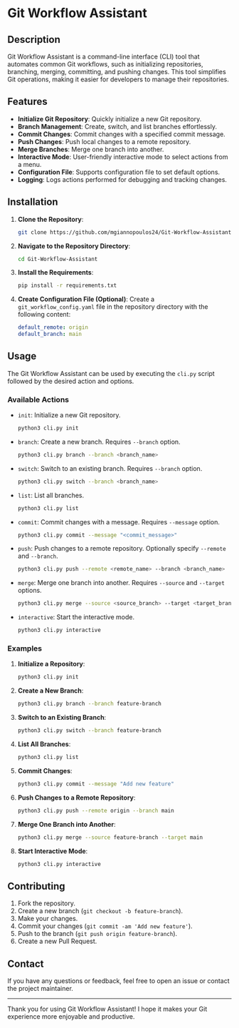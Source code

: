 # Git Workflow Assistant

## Description
Git Workflow Assistant is a command-line interface (CLI) tool that automates common Git workflows, such as initializing repositories, branching, merging, committing, and pushing changes. This tool simplifies Git operations, making it easier for developers to manage their repositories.

## Features
- **Initialize Git Repository**: Quickly initialize a new Git repository.
- **Branch Management**: Create, switch, and list branches effortlessly.
- **Commit Changes**: Commit changes with a specified commit message.
- **Push Changes**: Push local changes to a remote repository.
- **Merge Branches**: Merge one branch into another.
- **Interactive Mode**: User-friendly interactive mode to select actions from a menu.
- **Configuration File**: Supports configuration file to set default options.
- **Logging**: Logs actions performed for debugging and tracking changes.

## Installation

1. **Clone the Repository**:
    ```sh
    git clone https://github.com/mgiannopoulos24/Git-Workflow-Assistant.git
    ```

2. **Navigate to the Repository Directory**:
    ```sh
    cd Git-Workflow-Assistant
    ```

3. **Install the Requirements**:
    ```sh
    pip install -r requirements.txt
    ```

4. **Create Configuration File (Optional)**:
    Create a `git_workflow_config.yaml` file in the repository directory with the following content:
    ```yaml
    default_remote: origin
    default_branch: main
    ```

## Usage

The Git Workflow Assistant can be used by executing the `cli.py` script followed by the desired action and options.

### Available Actions

- `init`: Initialize a new Git repository.
    ```sh
    python3 cli.py init
    ```

- `branch`: Create a new branch. Requires `--branch` option.
    ```sh
    python3 cli.py branch --branch <branch_name>
    ```

- `switch`: Switch to an existing branch. Requires `--branch` option.
    ```sh
    python3 cli.py switch --branch <branch_name>
    ```

- `list`: List all branches.
    ```sh
    python3 cli.py list
    ```

- `commit`: Commit changes with a message. Requires `--message` option.
    ```sh
    python3 cli.py commit --message "<commit_message>"
    ```

- `push`: Push changes to a remote repository. Optionally specify `--remote` and `--branch`.
    ```sh
    python3 cli.py push --remote <remote_name> --branch <branch_name>
    ```

- `merge`: Merge one branch into another. Requires `--source` and `--target` options.
    ```sh
    python3 cli.py merge --source <source_branch> --target <target_branch>
    ```

- `interactive`: Start the interactive mode.
    ```sh
    python3 cli.py interactive
    ```

### Examples

1. **Initialize a Repository**:
    ```sh
    python3 cli.py init
    ```

2. **Create a New Branch**:
    ```sh
    python3 cli.py branch --branch feature-branch
    ```

3. **Switch to an Existing Branch**:
    ```sh
    python3 cli.py switch --branch feature-branch
    ```

4. **List All Branches**:
    ```sh
    python3 cli.py list
    ```

5. **Commit Changes**:
    ```sh
    python3 cli.py commit --message "Add new feature"
    ```

6. **Push Changes to a Remote Repository**:
    ```sh
    python3 cli.py push --remote origin --branch main
    ```

7. **Merge One Branch into Another**:
    ```sh
    python3 cli.py merge --source feature-branch --target main
    ```

8. **Start Interactive Mode**:
    ```sh
    python3 cli.py interactive
    ```

## Contributing

1. Fork the repository.
2. Create a new branch (`git checkout -b feature-branch`).
3. Make your changes.
4. Commit your changes (`git commit -am 'Add new feature'`).
5. Push to the branch (`git push origin feature-branch`).
6. Create a new Pull Request.

## Contact

If you have any questions or feedback, feel free to open an issue or contact the project maintainer.

---

Thank you for using Git Workflow Assistant! I hope it makes your Git experience more enjoyable and productive.
